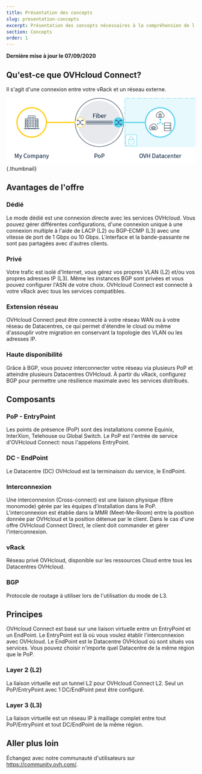 ```yaml
---
title: Présentation des concepts
slug: presentation-concepts
excerpt: Présentation des concepts nécessaires à la compréhension de l’offre OVHcloud Connect
section: Concepts
order: 1
---
```


**Dernière mise à jour le 07/09/2020**

## Qu'est-ce que OVHcloud Connect?

Il s'agit d'une connexion entre votre vRack et un réseau externe.

![OVHcloud Connect](images/VrackConnectDedicated.png){.thumbnail}

## Avantages de l'offre

### Dédié

Le mode dédié est une connexion directe avec les services OVHcloud. Vous pouvez gérer différentes configurations, d'une connexion unique à une connexion multiple à l'aide de LACP (L2) ou BGP-ECMP (L3) avec une vitesse de port de 1 Gbps ou 10 Gbps. L'interface et la bande-passante ne sont pas partagées avec d'autres clients.

### Privé

Votre trafic est isolé d'Internet, vous gérez vos propres VLAN (L2) et/ou vos propres adresses IP (L3). Même les instances BGP sont privées et vous pouvez configurer l'ASN de votre choix.
OVHcloud Connect est connecté à votre vRack avec tous les services compatibles.

### Extension réseau

OVHcloud Connect peut être connecté à votre réseau WAN ou à votre réseau de Datacentres, ce qui permet d'étendre le cloud ou même d'assouplir votre migration en conservant la topologie des VLAN ou les adresses IP.

### Haute disponibilité

Grâce à BGP, vous pouvez interconnecter votre réseau via plusieurs PoP et atteindre plusieurs Datacentres OVHcloud. À partir du vRack, configurez BGP pour permettre une résilience maximale avec les services distribués.

## Composants

### PoP - EntryPoint

Les points de présence (PoP) sont des installations comme Equinix, InterXion, Telehouse ou Global Switch. Le PoP est l'entrée de service d'OVHcloud Connect: nous l'appelons EntryPoint.

### DC - EndPoint

Le Datacentre (DC) OVHcloud est la terminaison du service, le EndPoint.

### Interconnexion

Une interconnexion (Cross-connect) est une liaison physique (fibre monomode) gérée par les équipes d'installation dans le PoP. L'interconnexion est établie dans la MMR (Meet-Me-Room) entre la position donnée par OVHcloud et la position détenue par le client. Dans le cas d'une offre OVHcloud Connect Direct, le client doit commander et gérer l'interconnexion. 

### vRack

Réseau privé OVHcloud, disponible sur les ressources Cloud entre tous les Datacentres OVHcloud.

### BGP

Protocole de routage à utiliser lors de l'utilisation du mode de L3.

## Principes

OVHcloud Connect est basé sur une liaison virtuelle entre un EntryPoint et un EndPoint. Le EntryPoint est là où vous voulez établir l'interconnexion avec OVHcloud. Le EndPoint est le Datacentre OVHcloud où sont situés vos services. Vous pouvez choisir n'importe quel Datacentre de la même région que le PoP. 

### Layer 2 (L2)

La liaison virtuelle est un tunnel L2 pour OVHcloud Connect L2. Seul un PoP/EntryPoint avec 1 DC/EndPoint peut être configuré.

### Layer 3 (L3)

La liaison virtuelle est un réseau IP à maillage complet entre tout PoP/EntryPoint et tout DC/EndPoint de la même région.

## Aller plus loin

Échangez avec notre communauté d'utilisateurs sur <https://community.ovh.com/>.
